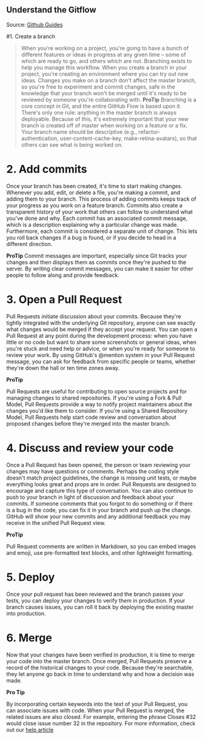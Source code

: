 ## Understand the Gitflow

Source: [Github Guides](https://guides.github.com/features/mastering-markdown/)


#1. Create a branch
>When you're working on a project, you're going to have a bunch of different features or ideas in progress at any given time – some of which are ready to go, and others which are not. Branching exists to help you manage this workflow.
When you create a branch in your project, you're creating an environment where you can try out new ideas. Changes you make on a branch don't affect the master branch, so you're free to experiment and commit changes, safe in the knowledge that your branch won't be merged until it's ready to be reviewed by someone you're collaborating with.
**ProTip**
>Branching is a core concept in Git, and the entire GitHub Flow is based upon it. There's only one rule: anything in the master branch is always deployable.
Because of this, it's extremely important that your new branch is created off of master when working on a feature or a fix. Your branch name should be descriptive (e.g., refactor-authentication, user-content-cache-key, make-retina-avatars), so that others can see what is being worked on.


# 2. Add commits
Once your branch has been created, it's time to start making changes. Whenever you add, edit, or delete a file, you're making a commit, and adding them to your branch. This process of adding commits keeps track of your progress as you work on a feature branch.
Commits also create a transparent history of your work that others can follow to understand what you've done and why. Each commit has an associated commit message, which is a description explaining why a particular change was made. Furthermore, each commit is considered a separate unit of change. This lets you roll back changes if a bug is found, or if you decide to head in a different direction.

**ProTip**
Commit messages are important, especially since Git tracks your changes and then displays them as commits once they're pushed to the server. By writing clear commit messages, you can make it easier for other people to follow along and provide feedback.

# 3. Open a Pull Request
 
Pull Requests initiate discussion about your commits. Because they're tightly integrated with the underlying Git repository, anyone can see exactly what changes would be merged if they accept your request.
You can open a Pull Request at any point during the development process: when you have little or no code but want to share some screenshots or general ideas, when you're stuck and need help or advice, or when you're ready for someone to review your work. By using GitHub's @mention system in your Pull Request message, you can ask for feedback from specific people or teams, whether they're 
down the hall or ten time zones away.

**ProTip**

Pull Requests are useful for contributing to open source projects and for managing changes to shared repositories. If you're using a Fork & Pull Model, Pull Requests provide a way to notify project maintainers about the changes you'd like them to consider. If you're using a Shared Repository Model, Pull Requests help start code review and conversation about proposed changes before they're merged into the master branch.

# 4. Discuss and review your code
Once a Pull Request has been opened, the person or team reviewing your changes may have questions or comments. Perhaps the coding style doesn't match project guidelines, the change is missing unit tests, or maybe everything looks great and props are in order. Pull Requests are designed to encourage and capture this type of conversation.
You can also continue to push to your branch in light of discussion and feedback about your commits. If someone comments that you forgot to do something or if there is a bug in the code, you can fix it
 in your branch and push up the change. GitHub will show your new commits and any additional feedback you may receive in the unified Pull Request view.

**ProTip**

Pull Request comments are written in Markdown, so you can embed images and emoji, use pre-formatted text blocks, and other lightweight formatting.


# 5. Deploy
Once your pull request has been reviewed and the branch passes your tests, you can deploy your changes to verify them in production. If your branch causes issues, you can roll it back by deploying the existing master into production.
# 6. Merge
Now that your changes have been verified in production, it is time to merge your code into the master branch.
Once merged, Pull Requests preserve a record of the historical changes to your code. Because they're searchable, they let anyone go back in time to understand why and how a decision was made.


**Pro Tip**

By incorporating certain keywords into the text of your Pull Request, you can associate issues with code. When your Pull Request is merged, the related issues are also closed. For example, entering the phrase Closes #32 would close issue number 32 in the repository. For more information, check out our [help article](https://help.github.com/articles/closing-issues-via-commit-messages)

